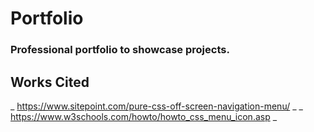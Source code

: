 # Portfolio

### Professional portfolio to showcase projects.


## Works Cited
_ https://www.sitepoint.com/pure-css-off-screen-navigation-menu/ _
_ https://www.w3schools.com/howto/howto_css_menu_icon.asp _
